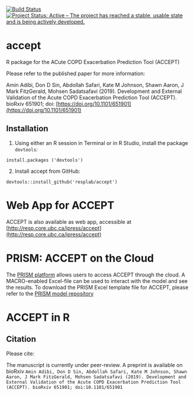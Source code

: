 [![Build Status](https://travis-ci.org/resplab/accept.svg?branch=master)](https://travis-ci.org/resplab/accept)
[![Project Status: Active – The project has reached a stable, usable state and is being actively developed.](https://www.repostatus.org/badges/latest/active.svg)](https://www.repostatus.org/#active)

# accept
R package for the ACute COPD Exacerbation Prediction Tool (ACCEPT)

Please refer to the published paper for more information: 

Amin Adibi, Don D Sin, Abdollah Safari, Kate M Johnson, Shawn Aaron, J Mark FitzGerald, Mohsen Sadatsafavi (2019). Development and External Validation of the Acute COPD Exacerbation Prediction Tool (ACCEPT). bioRxiv 651901; doi: [https://doi.org/10.1101/651901](https://doi.org/10.1101/651901)

## Installation

1. Using either an R session in Terminal or in R Studio, install the package `devtools`:

  `install.packages ('devtools')`

2. Install accept from GitHub:

`devtools::install_github('resplab/accept')`

# Web App for ACCEPT 

ACCEPT is also available as web app, accessible at [http://resp.core.ubc.ca/ipress/accept](http://resp.core.ubc.ca/ipress/accept)

# PRISM: ACCEPT on the Cloud

The [PRISM platform](https://prism.resp.core.ubc.ca) allows users to access ACCEPT through the cloud. A MACRO-enabled Excel-file can be used to interact with the model and see the results. To download the PRISM Excel template file for ACCEPT, please refer to the [PRISM model repository](http://resp.core.ubc.ca/ipress/prism)

# ACCEPT in R



## Citation

Please cite:

The manuscript is currently under peer-review. A preprint is available on bioRxiv
```Amin Adibi, Don D Sin, Abdollah Safari, Kate M Johnson, Shawn Aaron, J Mark FitzGerald, Mohsen Sadatsafavi (2019). Development and External Validation of the Acute COPD Exacerbation Prediction Tool (ACCEPT). bioRxiv 651901; doi:10.1101/651901```
